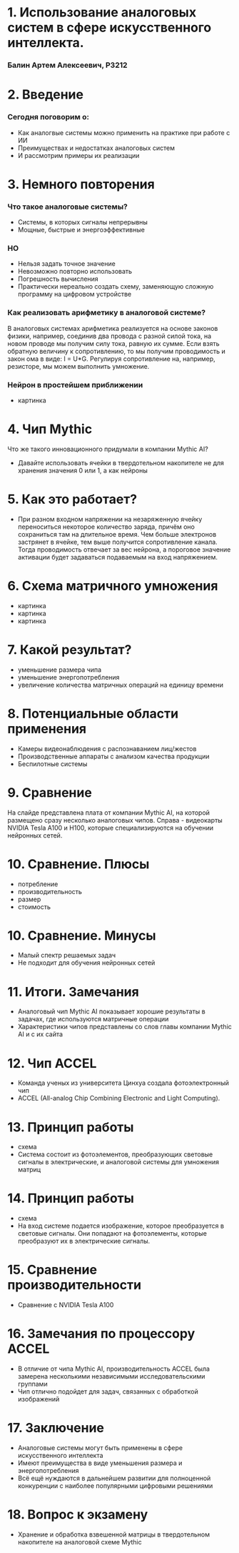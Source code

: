 # 1. Использование аналоговых систем в сфере искусственного интеллекта.
### Балин Артем Алексеевич, P3212
# 2. Введение
### Сегодня поговорим о:
- Как аналогвые системы можно применить на практике при работе с ИИ
- Преимуществах и недостатках аналоговых систем
- И рассмотрим примеры их реализации
# 3. Немного повторения
### Что такое аналоговые системы?
- Системы, в которых сигналы непрерывны
- Мощные, быстрые и энергоэффективные
### НО
- Нельзя задать точное значение
- Невозможно повторно использовать
- Погрешность вычисления
- Практически нереально создать схему, заменяющую сложную программу на цифровом устройстве
### Как реализовать арифметику в аналоговой системе?
В аналоговых системах арифметика реализуется на основе законов физики, например, соединив два провода с разной силой тока, на новом проводе мы получим силу тока, равную их сумме.
Если взять обратную величину к сопротивлению, то мы получим проводимость и закон ома в виде: I = U*G. Регулируя сопротивление на, например, резисторе, мы можем выполнить умножение.
### Нейрон в простейшем приближении
- картинка
# 4. Чип Mythic 
Что же такого инновационного придумали в компании Mythic AI?
- Давайте использовать ячейки в твердотельном накопителе не для хранения значения 0 или 1, а как нейроны
# 5. Как это работает?
- При разном входном напряжении на незаряженную ячейку переноситься некоторое количество заряда, причём оно сохраниться там на длительное время. Чем больше электронов застрянет в ячейке, тем выше получится сопротивление канала. Тогда проводимость отвечает за вес нейрона, а пороговое значение активации будет задаваться подаваемым на вход напряжением.
# 6. Схема матричного умножения
- картинка
- картинка
- картинка
# 7. Какой результат?
- уменьшение размера чипа
- уменьшение энергопотребления
- увеличение количества матричных операций на единицу времени
# 8. Потенциальные области применения
- Камеры видеонаблюдения с распознаванием лиц/жестов
- Производственные аппараты с анализом качества продукции
- Беспилотные системы
# 9. Сравнение
На слайде представлена плата от компании Mythic AI, на которой размещено сразу несколько аналоговых чипов. Справа - видеокарты NVIDIA Tesla A100 и H100, которые специализируются на обучении нейронных сетей.
# 10. Сравнение. Плюсы
- потребление
- производительность
- размер
- стоимость
# 10. Сравнение. Минусы
- Малый спектр решаемых задач
- Не подходит для обучения нейронных сетей
# 11. Итоги. Замечания
- Аналоговый чип Mythic AI показывает хорошие результаты в задачах, где используются матричные операции
- Характеристики чипов представлены со слов главы компании Mythic AI и с их сайта
# 12. Чип ACCEL
- Команда ученых из университета Цинхуа создала фотоэлектронный чип
- ACCEL (All-analog Chip Combining Electronic and Light Computing).
# 13. Принцип работы
- схема
- Система состоит из фотоэлементов, преобразующих световые сигналы в электрические, и аналоговой системы для умножения матриц
# 14. Принцип работы
- схема
- На вход системе подается изображение, которое преобразуется в световые сигналы. Они попадают на фотоэлементы, которые преобразуют их в электрические сигналы.
# 15. Сравнение производительности
- Сравнение с NVIDIA Tesla A100
# 16. Замечания по процессору ACCEL
- В отличие от чипа Mythic AI, производительность ACCEL была замерена несколькими независимыми исследовательскими группами
- Чип отлично подойдет для задач, связанных с обработкой изображений
# 17. Заключение
- Аналоговые системы могут быть применены в сфере искусственного интеллекта
- Имеют преимущества в виде уменьшения размера и энергопотребления
- Всё ещё нуждаются в дальнейшем развитии для полноценной конкуренции с наиболее популярными цифровыми решениями
# 18. Вопрос к экзамену
- Хранение и обработка взвешенной матрицы в твердотельном накопителе на аналоговой схеме Mythic